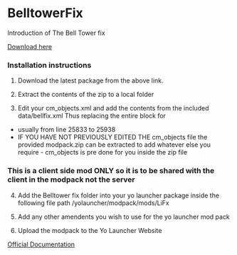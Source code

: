 # BelltowerFix
 

 Introduction of The Bell Tower fix

[Download here](https://github.com/LiF-x/Belltower-Fix/releases/latest)

### Installation instructions

1. Download the latest package from the above link.

2. Extract the contents of the zip to a local folder

3. Edit your cm_objects.xml and add the contents from the included data/bellfix.xml Thus replacing the entire block for <!--name = AlarmBell_3rdTier-->
- usually from line 25833 to 25938
- IF YOU HAVE NOT PREVIOUSLY EDITED THE cm_objects file the provided modpack.zip can be extracted to add whatever else you require - cm_objects is pre done for you inside the zip file
### This is a client side mod ONLY so it is to be shared with the client in the modpack not the server

4. Add the Belltower fix folder into your yo launcher package inside the following file path
/yolauncher/modpack/mods/LiFx 

5. Add any other amendents you wish to use for the yo launcher mod pack

6. Upload the modpack to the Yo Launcher Website

[Official Documentation](https://yolauncher.app/documentation)
